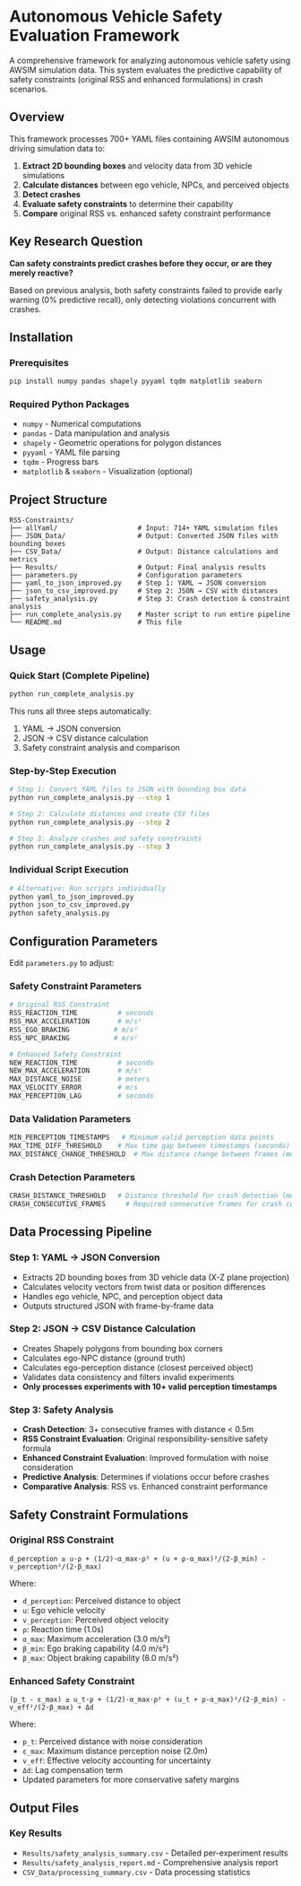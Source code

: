 # Autonomous Vehicle Safety Evaluation Framework

A comprehensive framework for analyzing autonomous vehicle safety using AWSIM simulation data. This system evaluates the predictive capability of safety constraints (original RSS and enhanced formulations) in crash scenarios.

## Overview

This framework processes 700+ YAML files containing AWSIM autonomous driving simulation data to:

1. **Extract 2D bounding boxes** and velocity data from 3D vehicle simulations
2. **Calculate distances** between ego vehicle, NPCs, and perceived objects
3. **Detect crashes**
4. **Evaluate safety constraints** to determine their capability
5. **Compare** original RSS vs. enhanced safety constraint performance

## Key Research Question

**Can safety constraints predict crashes before they occur, or are they merely reactive?**

Based on previous analysis, both safety constraints failed to provide early warning (0% predictive recall), only detecting violations concurrent with crashes.

## Installation

### Prerequisites

```bash
pip install numpy pandas shapely pyyaml tqdm matplotlib seaborn
```

### Required Python Packages
- `numpy` - Numerical computations
- `pandas` - Data manipulation and analysis
- `shapely` - Geometric operations for polygon distances
- `pyyaml` - YAML file parsing
- `tqdm` - Progress bars
- `matplotlib` & `seaborn` - Visualization (optional)

## Project Structure

```
RSS-Constraints/
├── allYaml/                    # Input: 714+ YAML simulation files
├── JSON_Data/                  # Output: Converted JSON files with bounding boxes
├── CSV_Data/                   # Output: Distance calculations and metrics
├── Results/                    # Output: Final analysis results
├── parameters.py               # Configuration parameters
├── yaml_to_json_improved.py    # Step 1: YAML → JSON conversion
├── json_to_csv_improved.py     # Step 2: JSON → CSV with distances
├── safety_analysis.py          # Step 3: Crash detection & constraint analysis
├── run_complete_analysis.py    # Master script to run entire pipeline
└── README.md                   # This file
```

## Usage

### Quick Start (Complete Pipeline)

```bash
python run_complete_analysis.py
```

This runs all three steps automatically:
1. YAML → JSON conversion
2. JSON → CSV distance calculation
3. Safety constraint analysis and comparison

### Step-by-Step Execution

```bash
# Step 1: Convert YAML files to JSON with bounding box data
python run_complete_analysis.py --step 1

# Step 2: Calculate distances and create CSV files
python run_complete_analysis.py --step 2

# Step 3: Analyze crashes and safety constraints
python run_complete_analysis.py --step 3
```

### Individual Script Execution

```bash
# Alternative: Run scripts individually
python yaml_to_json_improved.py
python json_to_csv_improved.py
python safety_analysis.py
```

## Configuration Parameters

Edit `parameters.py` to adjust:

### Safety Constraint Parameters
```python
# Original RSS Constraint
RSS_REACTION_TIME          # seconds
RSS_MAX_ACCELERATION       # m/s²
RSS_EGO_BRAKING           # m/s²
RSS_NPC_BRAKING           # m/s²

# Enhanced Safety Constraint
NEW_REACTION_TIME          # seconds
NEW_MAX_ACCELERATION       # m/s²
MAX_DISTANCE_NOISE         # meters
MAX_VELOCITY_ERROR         # m/s
MAX_PERCEPTION_LAG         # seconds
```

### Data Validation Parameters
```python
MIN_PERCEPTION_TIMESTAMPS   # Minimum valid perception data points
MAX_TIME_DIFF_THRESHOLD    # Max time gap between timestamps (seconds)
MAX_DISTANCE_CHANGE_THRESHOLD  # Max distance change between frames (meters)
```

### Crash Detection Parameters
```python
CRASH_DISTANCE_THRESHOLD   # Distance threshold for crash detection (meters)
CRASH_CONSECUTIVE_FRAMES     # Required consecutive frames for crash confirmation
```

## Data Processing Pipeline

### Step 1: YAML → JSON Conversion
- Extracts 2D bounding boxes from 3D vehicle data (X-Z plane projection)
- Calculates velocity vectors from twist data or position differences
- Handles ego vehicle, NPC, and perception object data
- Outputs structured JSON with frame-by-frame data

### Step 2: JSON → CSV Distance Calculation
- Creates Shapely polygons from bounding box corners
- Calculates ego-NPC distance (ground truth)
- Calculates ego-perception distance (closest perceived object)
- Validates data consistency and filters invalid experiments
- **Only processes experiments with 10+ valid perception timestamps**

### Step 3: Safety Analysis
- **Crash Detection**: 3+ consecutive frames with distance < 0.5m
- **RSS Constraint Evaluation**: Original responsibility-sensitive safety formula
- **Enhanced Constraint Evaluation**: Improved formulation with noise consideration
- **Predictive Analysis**: Determines if violations occur before crashes
- **Comparative Analysis**: RSS vs. Enhanced constraint performance

## Safety Constraint Formulations

### Original RSS Constraint
```
d_perception ≥ u·ρ + (1/2)·α_max·ρ² + (u + ρ·α_max)²/(2·β_min) - v_perception²/(2·β_max)
```

Where:
- `d_perception`: Perceived distance to object
- `u`: Ego vehicle velocity
- `v_perception`: Perceived object velocity
- `ρ`: Reaction time (1.0s)
- `α_max`: Maximum acceleration (3.0 m/s²)
- `β_min`: Ego braking capability (4.0 m/s²)
- `β_max`: Object braking capability (8.0 m/s²)

### Enhanced Safety Constraint
```
(p_t - ε_max) ≥ u_t·ρ + (1/2)·α_max·ρ² + (u_t + ρ·α_max)²/(2·β_min) - v_eff²/(2·β_max) + Δd
```

Where:
- `p_t`: Perceived distance with noise consideration
- `ε_max`: Maximum distance perception noise (2.0m)
- `v_eff`: Effective velocity accounting for uncertainty
- `Δd`: Lag compensation term
- Updated parameters for more conservative safety margins

## Output Files

### Key Results
- `Results/safety_analysis_summary.csv` - Detailed per-experiment results
- `Results/safety_analysis_report.md` - Comprehensive analysis report
- `CSV_Data/processing_summary.csv` - Data processing statistics
